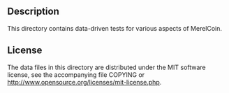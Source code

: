 Description
------------

This directory contains data-driven tests for various aspects of MerelCoin.

License
--------

The data files in this directory are distributed under the MIT software
license, see the accompanying file COPYING or
http://www.opensource.org/licenses/mit-license.php.

